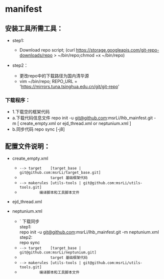 # manifest

## 安装工具所需工具：
* step1:
   * Download repo script; (curl https://storage.googleapis.com/git-repo-downloads/repo > ~/bin/repo;chmod +x ~/bin/repo)

* step2：
   * 更改repo中的下载路径为国内清华源
   * vim ~/bin/repo;   REPO_URL = 'https://mirrors.tuna.tsinghua.edu.cn/git/git-repo'
 
### 下载程序：
* 1.下载空的框架代码
* a.下载代码信息文件
    repo init -u git@github.com:msrLi/lhb_mainfest.git -m [ create_empty.xml   or   ejd_thread.xml or neptunium.xml ] 
* b.同步代码
    repo sync [-j8] 



## 配置文件说明：

* create_empty.xml 
   * `--> target    [target_base | git@github.com:msrLi/target_base.git]`
   * `              target 基础框架代码`
   * `--> makerules [utils-tools | git@github.com:msrLi/utils-tools.git]`
   * `         编译脚本和工具脚本文件`
* ejd_thread.xml

* neptunium.xml
     * ` 下载同步  
              step1:  
                    repo init -u git@github.com:msrLi/lhb_mainfest.git -m neptunium.xml  
              step2:  
                    repo sync
     * `--> target    [target_base | git@github.com:msrLi/neptunium.git]`
     * `              target 基础框架代码`
     * `--> makerules [utils-tools | git@github.com:msrLi/utils-tools.git]`
     * `         编译脚本和工具脚本文件`
